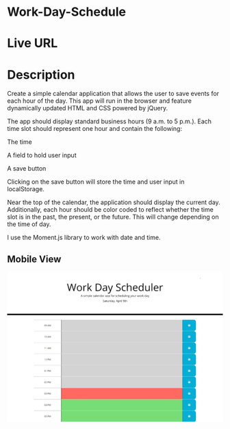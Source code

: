 # Work-Day-Schedule

# Live URL 

 

# Description

Create a simple calendar application that allows the user to save events for each hour of the day. This app will run in the browser and feature dynamically updated HTML and CSS powered by jQuery.

The app should display standard business hours (9 a.m. to 5 p.m.). Each time slot should represent one hour and contain the following:

The time

A field to hold user input

A save button

Clicking on the save button will store the time and user input in localStorage.

Near the top of the calendar, the application should display the current day. Additionally, each hour should be color coded to reflect whether the time slot is in the past, the present, or the future. This will change depending on the time of day.

I use the Moment.js library to work with date and time. 

## Mobile View

![Work Day Schedule](./Assets/Web%20capture_9-4-2022_151949_127.0.0.1.jpeg)

